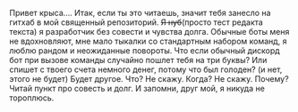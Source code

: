 Привет крыса....
Итак, если ты это читаешь, значит тебя занесло на гитхаб в мой священный репозиторий. ~~Я нуб~~(просто тест редакта текста) я разработчик без совести и чувства долга. Обычные боты меня не вдохновляют, мне мало тыкалки со стандартным набором команд, я люблю рандом и неожиданные повороты. Что если обычный дискорд бот при вызове команды случайно пошлет тебя на три буквы? Или спишет с твоего счета немного денег, потому что был голоден? (и нет, этого не будет) Будет другое.
Что? Не скажу.
Когда? Не скажу.
Почему? Читай пункт про совесть и долг.
И запомни, друг мой, я никуда не тороплюсь.
